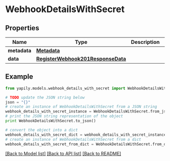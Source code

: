 # WebhookDetailsWithSecret


## Properties
Name | Type | Description | Notes
------------ | ------------- | ------------- | -------------
**metadata** | [**Metadata**](Metadata.md) |  | [optional] 
**data** | [**RegisterWebhook201ResponseData**](RegisterWebhook201ResponseData.md) |  | [optional] 

## Example

```python
from yapily.models.webhook_details_with_secret import WebhookDetailsWithSecret

# TODO update the JSON string below
json = "{}"
# create an instance of WebhookDetailsWithSecret from a JSON string
webhook_details_with_secret_instance = WebhookDetailsWithSecret.from_json(json)
# print the JSON string representation of the object
print WebhookDetailsWithSecret.to_json()

# convert the object into a dict
webhook_details_with_secret_dict = webhook_details_with_secret_instance.to_dict()
# create an instance of WebhookDetailsWithSecret from a dict
webhook_details_with_secret_from_dict = WebhookDetailsWithSecret.from_dict(webhook_details_with_secret_dict)
```
[[Back to Model list]](../README.md#documentation-for-models) [[Back to API list]](../README.md#documentation-for-api-endpoints) [[Back to README]](../README.md)


